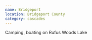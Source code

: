 ```yaml
---
name: Bridgeport
location: Bridgeport County
category: cascades
---
```


Camping, boating on Rufus Woods Lake
